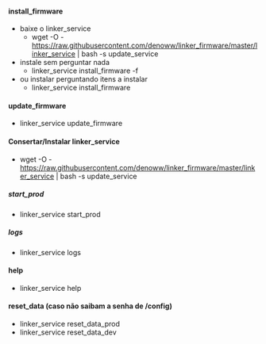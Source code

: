 #### install_firmware

- baixe o linker_service
  - wget -O - https://raw.githubusercontent.com/denoww/linker_firmware/master/linker_service | bash -s update_service
- instale sem perguntar nada
  - linker_service install_firmware -f
- ou instalar perguntando itens a instalar
  - linker_service install_firmware

#### update_firmware

- linker_service update_firmware

#### Consertar/Instalar linker_service

- wget -O - https://raw.githubusercontent.com/denoww/linker_firmware/master/linker_service | bash -s update_service

##### start_prod

- linker_service start_prod

##### logs

- linker_service logs

#### help

- linker_service help

#### reset_data (caso não saibam a senha de /config)

- linker_service reset_data_prod
- linker_service reset_data_dev
